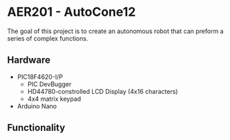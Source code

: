 # AER201 - AutoCone12

The goal of this project is to create an autonomous robot that can preform a series of complex functions.

## Hardware

* PIC18F4620-I/P
    * PIC DevBugger
    * HD44780-constrolled LCD Display (4x16 characters)
    * 4x4 matrix keypad
* Arduino Nano

## Functionality
